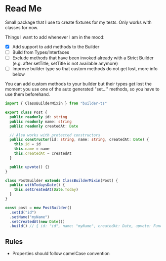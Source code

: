 # Read Me

Small package that I use to create fixtures for my tests. Only works with classes for now.

Things I want to add whenever I am in the mood:

- [x] Add support to add methods to the Builder
- [ ] Build from Types/Interfaces
- [ ] Exclude methods that have been invoked already with a Strict Builder (e.g. after setTitle, setTitle is not available anymore)
- [ ] Improve builder type so that custom methods do not get lost, more info below

You can add custom methods to your builder but their types get lost the moment you use one of the auto generated "set..." methods,
so you have to use them beforehand.

```ts
import { ClassBuilderMixin } from "builder-ts"

export class Post {
  public readonly id: string
  public readonly name: string
  public readonly createdAt: Date

  // Also works with protected constructors
  public constructor(id: string, name: string, createdAt: Date) {
    this.id = id
    this.name = name
    this.createdAt = createdAt
  }

  public upvote() {}
}

class PostBuilder extends ClassBuilderMixin(Post) {
  public withTodaysDate() {
    this.setCreatedAt(Date.Today)
  }
}

const post = new PostBuilder()
  .setId("id")
  .setName("myName")
  .setCreatedAt(new Date())
  .build() // { id: "id", name: "myName", createdAt: Date, upvote: Function }
```

## Rules

- Properties should follow camelCase convention
